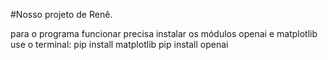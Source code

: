 #Nosso projeto de Renê.

para o programa funcionar precisa instalar os módulos openai e matplotlib
use o terminal: 
pip install matplotlib
pip install openai
